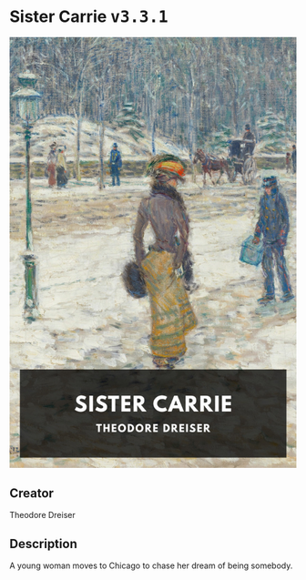 
# Sister Carrie <kbd>v3.3.1</kbd>

<center>
  <img src="./cover-1024.jpg"/>
</center>

## Creator
Theodore Dreiser

## Description
A young woman moves to Chicago to chase her dream of being somebody.
